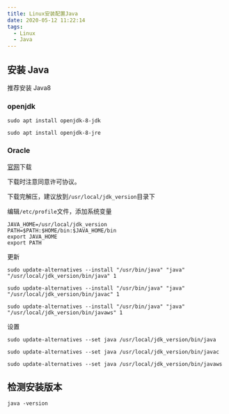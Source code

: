 ```yaml
---
title: Linux安装配置Java
date: 2020-05-12 11:22:14
tags:
  - Linux
  - Java
---
```


## 安装 Java

推荐安装 Java8

### openjdk

`sudo apt install openjdk-8-jdk`

`sudo apt install openjdk-8-jre`

### Oracle

[官网](https://www.oracle.com/java/technologies/javase-downloads.html)下载

下载时注意同意许可协议。

下载完解压，建议放到`/usr/local/jdk_version`目录下

编辑`/etc/profile`文件，添加系统变量

```
JAVA_HOME=/usr/local/jdk_version
PATH=$PATH:$HOME/bin:$JAVA_HOME/bin
export JAVA_HOME
export PATH
```

更新

`sudo update-alternatives --install "/usr/bin/java" "java" "/usr/local/jdk_version/bin/java" 1`

`sudo update-alternatives --install "/usr/bin/java" "java" "/usr/local/jdk_version/bin/javac" 1`

`sudo update-alternatives --install "/usr/bin/java" "java" "/usr/local/jdk_version/bin/javaws" 1`

设置

`sudo update-alternatives --set java /usr/local/jdk_version/bin/java`

`sudo update-alternatives --set java /usr/local/jdk_version/bin/javac`

`sudo update-alternatives --set java /usr/local/jdk_version/bin/javaws`

## 检测安装版本

`java -version`
